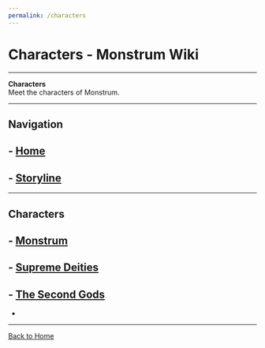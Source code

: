 ```yaml
---
permalink: /characters
---
```


# Characters - Monstrum Wiki

---

**Characters**  
Meet the characters of Monstrum.

---

## Navigation

## - [Home](../index.md)
## - [Storyline](../storyline.md)

---

## Characters
## - [Monstrum](../character/Monstrum.md)
## - [Supreme Deities](../character/first-deities.md)
## - [The Second Gods](../characters/second-gods.md)
- 
---

[Back to Home](../index.md)
